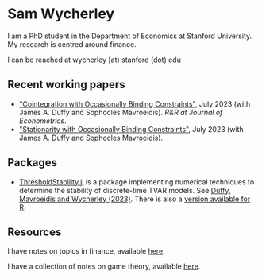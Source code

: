 # Sam Wycherley

I am a PhD student in the Department of Economics at Stanford University. My research is centred around finance.

I can be reached at wycherley [at) stanford (dot) edu

## Recent working papers
- ["Cointegration with Occasionally Binding Constraints"](https://arxiv.org/abs/2211.09604), July 2023 (with James A. Duffy and Sophocles Mavroeidis). _R&R at Journal of Econometrics_.
- ["Stationarity with Occasionally Binding Constraints"](https://arxiv.org/abs/2307.06190), July 2023 (with James A. Duffy and Sophocles Mavroeidis).

## Packages
- [ThresholdStability.jl](https://github.com/samwycherley/ThresholdStability.jl) is a package implementing numerical techniques to determine the stability of discrete-time TVAR models. See [Duffy, Mavroeidis and Wycherley (2023)](https://arxiv.org/abs/2307.06190). There is also a [version available for R](https://github.com/samwycherley/thresholdr).

## Resources
I have notes on topics in finance, available [here](https://github.com/samwycherley/finance-notes).

I have a collection of notes on game theory, available [here](https://github.com/samwycherley/theory-notes).

